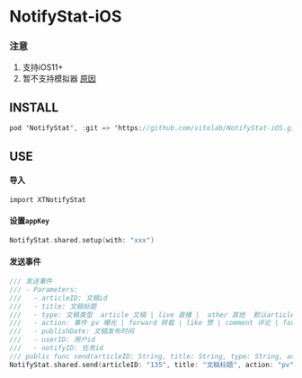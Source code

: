# NotifyStat-iOS

### 注意
1. 支持iOS11+
2. 暂不支持模拟器 [原因](https://stackoverflow.com/questions/73985070/xcode-14-xcode-archive-error-unsupported-swift-architecture-import-swiftmodule)
## INSTALL

```Swift
pod 'NotifyStat', :git => 'https://github.com/vitelab/NotifyStat-iOS.git'
```

## USE
#### 导入
```
import XTNotifyStat
```
#### 设置`appKey`

```Swift
NotifyStat.shared.setup(with: "xxx")
```

#### 发送事件

```Swift
/// 发送事件
/// - Parameters:
///   - articleID: 文稿id
///   - title: 文稿标题
///   - type: 文稿类型  article 文稿 | live 直播 |  other 其他  默认article
///   - action: 事件 pv 曝光 | forward 转载 | like 赞 | comment 评论 | favorite 收藏
///   - publishDate: 文稿发布时间
///   - userID: 用户id
///   - notifyID: 任务id
/// public func send(articleID: String, title: String, type: String, action: String, publishDate: Date, userID: String?, notifyID: String?, completion: ((Result<Any, Error>) -> ())?)
NotifyStat.shared.send(articleID: "135", title: "文稿标题", action: "pv", publishDate: Date())
```